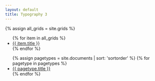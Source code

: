 ```yaml
---
layout: default
title: Typography 3
--- 
```


{% assign all_grids = site.grids %} 
<ul>
	{% for item in all_grids %} 
	<li><a href="{{site.url}}{{item.url}}" class="{% if undeterminedlevel.formsum == 'summative' %}summative{% endif %}">{{ item.title }}</a></li>
	{% endfor %}
</ul>

<ul>
{% assign pagetypes = site.documents | sort: 'sortorder' %}
{% for pagetype in pagetypes %}
		<li class="{% if pagetype.type == 'theory' %}pagetypetheory{% endif %}{% if pagetype.type != 'theory' %}pagetypeother{% endif %}"><a href="{{ site.baseurl }}{{pagetype.url}}" title="{{ pagetype.deck }}">{{ pagetype.title }}</a></li>
{% endfor %}
</ul>
